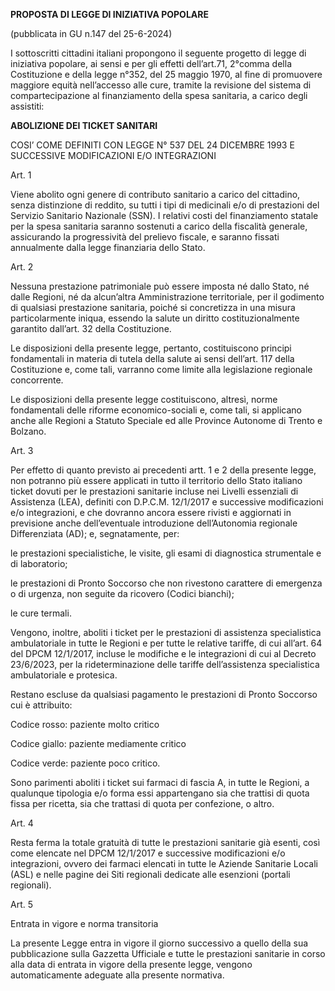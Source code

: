 **PROPOSTA DI LEGGE DI INIZIATIVA POPOLARE**

(pubblicata in GU n.147 del 25-6-2024)

I sottoscritti cittadini italiani propongono il seguente progetto di legge di iniziativa popolare, ai sensi e per gli effetti dell’art.71, 2°comma della Costituzione e della legge n°352, del 25 maggio 1970, al fine di promuovere maggiore equità nell’accesso alle cure, tramite la revisione del sistema di compartecipazione al finanziamento della spesa sanitaria, a carico degli assistiti:

**ABOLIZIONE DEI TICKET SANITARI**

COSI’ COME DEFINITI CON LEGGE N° 537 DEL 24 DICEMBRE 1993 E SUCCESSIVE MODIFICAZIONI E/O INTEGRAZIONI

Art. 1

Viene abolito ogni genere di contributo sanitario a carico del cittadino, senza distinzione di reddito, su tutti i tipi di medicinali e/o di prestazioni del Servizio Sanitario Nazionale (SSN). I relativi costi del finanziamento statale per la spesa sanitaria saranno sostenuti a carico della fiscalità generale, assicurando la progressività del prelievo fiscale, e saranno fissati annualmente dalla legge finanziaria dello Stato.

Art. 2

Nessuna prestazione patrimoniale può essere imposta né dallo Stato, né dalle Regioni, né da alcun’altra Amministrazione territoriale, per il godimento di qualsiasi prestazione sanitaria, poiché si concretizza in una misura particolarmente iniqua, essendo la salute un diritto costituzionalmente garantito dall’art. 32 della Costituzione.

Le disposizioni della presente legge, pertanto, costituiscono principi fondamentali in materia di tutela della salute ai sensi dell’art. 117 della Costituzione e, come tali, varranno come limite alla legislazione regionale concorrente.

Le disposizioni della presente legge costituiscono, altresì, norme fondamentali delle riforme economico-sociali e, come tali, si applicano anche alle Regioni a Statuto Speciale ed alle Province Autonome di Trento e Bolzano.

Art. 3

Per effetto di quanto previsto ai precedenti artt. 1 e 2 della presente legge, non potranno più essere applicati in tutto il territorio dello Stato italiano ticket dovuti per le prestazioni sanitarie incluse nei Livelli essenziali di Assistenza (LEA), definiti con D.P.C.M. 12/1/2017 e successive modificazioni e/o integrazioni, e che dovranno ancora essere rivisti e aggiornati in previsione anche dell’eventuale introduzione dell’Autonomia regionale Differenziata (AD); e, segnatamente, per:

le prestazioni 	specialistiche, le visite, gli esami di diagnostica strumentale e di 	laboratorio;

le prestazioni di 	Pronto Soccorso che non rivestono carattere di emergenza o di 	urgenza, non seguite da ricovero (Codici bianchi);

le cure termali.

Vengono, inoltre, aboliti i ticket per le prestazioni di assistenza specialistica ambulatoriale in tutte le Regioni e per tutte le relative tariffe, di cui all’art. 64 del DPCM 12/1/2017, incluse le modifiche e le integrazioni di cui al Decreto 23/6/2023, per la rideterminazione delle tariffe dell’assistenza specialistica ambulatoriale e protesica.

Restano escluse da qualsiasi pagamento le prestazioni di Pronto Soccorso cui è attribuito:

Codice rosso: 	paziente molto critico

Codice giallo: 	paziente mediamente critico

Codice verde: 	paziente poco critico.

Sono parimenti aboliti i ticket sui farmaci di fascia A, in tutte le Regioni, a qualunque tipologia e/o forma essi appartengano sia che trattisi di quota fissa per ricetta, sia che trattasi di quota per confezione, o altro.

Art. 4

Resta ferma la totale gratuità di tutte le prestazioni sanitarie già esenti, così come elencate nel DPCM 12/1/2017 e successive modificazioni e/o integrazioni, ovvero dei farmaci elencati in tutte le Aziende Sanitarie Locali (ASL) e nelle pagine dei Siti regionali dedicate alle esenzioni (portali regionali).

Art. 5

Entrata in vigore e norma transitoria

La presente Legge entra in vigore il giorno successivo a quello della sua pubblicazione sulla Gazzetta Ufficiale e tutte le prestazioni sanitarie in corso alla data di entrata in vigore della presente legge, vengono automaticamente adeguate alla presente normativa.

